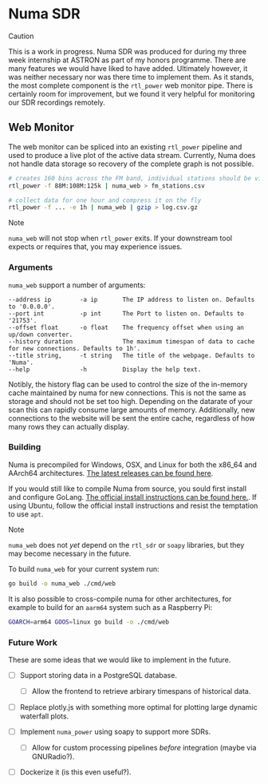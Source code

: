 # Numa SDR

> [!CAUTION] 
> This is a work in progress. Numa SDR was produced for during my
> three week internship at ASTRON as part of my honors programme. There are
> many features we would have liked to have added. Ultimately however, it was
> neither necessary nor was there time to implement them. As it stands, the
> most complete component is the `rtl_power` web monitor pipe. There is
> certainly room for improvement, but we found it very helpful for monitoring
> our SDR recordings remotely.

## Web Monitor

The web monitor can be spliced into an existing `rtl_power` pipeline and used
to produce a live plot of the active data stream. Currently, Numa does not
handle data storage so recovery of the complete graph is not possible.

```bash
# creates 160 bins across the FM band, individual stations should be visible
rtl_power -f 88M:108M:125k | numa_web > fm_stations.csv

# collect data for one hour and compress it on the fly
rtl_power -f ... -e 1h | numa_web | gzip > log.csv.gz
```

> [!NOTE]
> `numa_web` will not stop when `rtl_power` exits. If your downstream tool
> expects or requires that, you may experience issues.


### Arguments

`numa_web` support a number of arguments:

```
--address ip        -a ip       The IP address to listen on. Defaults to '0.0.0.0'.
--port int          -p int      The Port to listen on. Defaults to '21753'.
--offset float      -o float    The frequency offset when using an up/down converter.
--history duration              The maximum timespan of data to cache for new connections. Defaults to 1h'. 
--title string,     -t string   The title of the webpage. Defaults to 'Numa'.
--help              -h          Display the help text.
```

Notibly, the history flag can be used to control the size of the in-memory
cache maintained by numa for new connections. This is not the same as storage
and should not be set too high. Depending on the datarate of your scan this can
rapidly consume large amounts of memory. Additionally, new connections to the
website will be sent the entire cache, regardless of how many rows they can
actually display.

### Building

Numa is precompiled for Windows, OSX, and Linux for both the x86_64 and AArch64 architectures. [The latest releases can be found here](https://github.com/olistrik/numa-sdr/releases).

If you would still like to compile Numa from source, you sould first install and configure GoLang. 
[The official install instructions can be found here.](https://go.dev/doc/install).
If using Ubuntu, follow the official install instructions and resist the temptation to use `apt`. 

> [!NOTE]
> `numa_web` does not _yet_ depend on the `rtl_sdr` or `soapy` libraries, but 
> they may become necessary in the future.


To build `numa_web` for your current system run:

```bash
go build -o numa_web ./cmd/web
```

It is also possible to cross-compile numa for other architectures, for example
to build for an `aarm64` system such as a Raspberry Pi:

```bash
GOARCH=arm64 GOOS=linux go build -o ./cmd/web
```

### Future Work

These are some ideas that we would like to implement in the future.

- [ ] Support storing data in a PostgreSQL database.
    - [ ] Allow the frontend to retrieve arbirary timespans of historical data.
- [ ] Replace plotly.js with something more optimal for plotting large dynamic
      waterfall plots.
- [ ] Implement `numa_power` using soapy to support more SDRs.
    - [ ] Allow for custom processing pipelines _before_ integration (maybe via GNURadio?).
- [ ] Dockerize it (is this even useful?).


